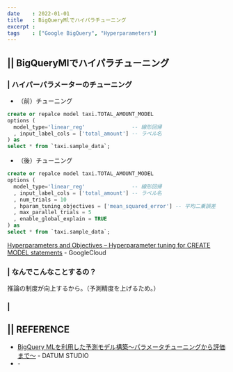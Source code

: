 ```yaml
---
date    : 2022-01-01
title   : BigQueryMlでハイパラチューニング
excerpt : 
tags    : ["Google BigQuery", "Hyperparameters"]
---
```

## || BigQueryMlでハイパラチューニング
### | ハイパーパラメーターのチューニング

- （前）チューニング
```SQL
create or repalce model taxi.TOTAL_AMOUNT_MODEL
options (
  model_type='linear_reg'               -- 線形回帰 
  , input_label_cols = ['total_amount'] -- ラベル名
) as
select * from `taxi.sample_data`;
```
- （後）チューニング
```SQL
create or repalce model taxi.TOTAL_AMOUNT_MODEL
options (
  model_type='linear_reg'               -- 線形回帰 
  , input_label_cols = ['total_amount'] -- ラベル名
  , num_trials = 10
  , hparam_tuning_objectives = ['mean_squared_error'] -- 平均二乗誤差 
  , max_parallel_trials = 5
  , enable_global_explain = TRUE
) as
select * from `taxi.sample_data`;
```
[Hyperparameters and Objectives – Hyperparameter tuning for CREATE MODEL statements](https://cloud.google.com/bigquery-ml/docs/reference/standard-sql/bigqueryml-hyperparameter-tuning#hyperparameters_and_objectives) - GoogleCloud

### | なんでこんなことするの？

推論の制度が向上するから。（予測精度を上げるため。）

### |




## || REFERENCE
+ [BigQuery MLを利用した予測モデル構築〜パラメータチューニングから評価まで〜](https://datumstudio.jp/blog/20211213-introduction-bigqueryml/) - DATUM STUDIO
+ []() - 
